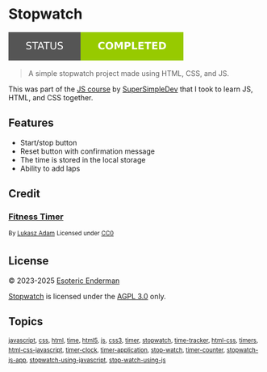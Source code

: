 # Stopwatch

[![Project status: completed](./images/badges/status.svg)](./)

> A simple stopwatch project made using HTML, CSS, and JS.

This was part of the [JS course](https://www.youtube.com/watch?v=SBmSRK3feww) by [SuperSimpleDev](https://www.youtube.com/@SuperSimpleDev) that I took to learn JS, HTML, and CSS together.

## Features

- Start/stop button
- Reset button with confirmation message
- The time is stored in the local storage
- Ability to add laps

## Credit

### [Fitness Timer](https://iconduck.com/illustrations/107976/fitness-timer)

<sup>By [Lukasz Adam](https://lukaszadam.com/)</sup>
<sup>Licensed under [CC0](https://creativecommons.org/publicdomain/zero/1.0/)</sup>

## License

© 2023-2025 [Esoteric Enderman](https://enderman.dev)
 
[Stopwatch](./) is licensed under the [AGPL 3.0](./LICENSE) only.

## Topics

<sup>[javascript](https://github.com/topics/javascript), [css](https://github.com/topics/css), [html](https://github.com/topics/html), [time](https://github.com/topics/time), [html5](https://github.com/topics/html5), [js](https://github.com/topics/js), [css3](https://github.com/topics/css3), [timer](https://github.com/topics/timer), [stopwatch](https://github.com/topics/stopwatch), [time-tracker](https://github.com/topics/time-tracker), [html-css](https://github.com/topics/html-css), [timers](https://github.com/topics/timers), [html-css-javascript](https://github.com/topics/html-css-javascript), [timer-clock](https://github.com/topics/timer-clock), [timer-application](https://github.com/topics/timer-application), [stop-watch](https://github.com/topics/stop-watch), [timer-counter](https://github.com/topics/timer-counter), [stopwatch-js-app](https://github.com/topics/stopwatch-js-app), [stopwatch-using-javascript](https://github.com/topics/stopwatch-using-javascript), [stop-watch-using-js](https://github.com/topics/stop-watch-using-js)</sup>
